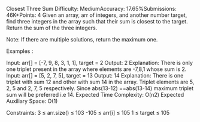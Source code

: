 Closest Three Sum
Difficulty: MediumAccuracy: 17.65%Submissions: 46K+Points: 4
Given an array, arr of integers, and another number target, find three integers in the array such that their sum is closest to the target. Return the sum of the three integers.

Note: If there are multiple solutions, return the maximum one.

Examples :

Input: arr[] = [-7, 9, 8, 3, 1, 1], target = 2
Output: 2
Explanation: There is only one triplet present in the array where elements are -7,8,1 whose sum is 2.
Input: arr[] = [5, 2, 7, 5], target = 13
Output: 14
Explanation: There is one triplet with sum 12 and other with sum 14 in the array. Triplet elements are 5, 2, 5 and 2, 7, 5 respectively. Since abs(13-12) ==abs(13-14) maximum triplet sum will be preferred i.e 14.
Expected Time Complexity: O(n2)
Expected Auxiliary Space: O(1)

Constraints:
3 ≤ arr.size() ≤ 103
-105 ≤ arr[i] ≤ 105
1 ≤ target ≤ 105

